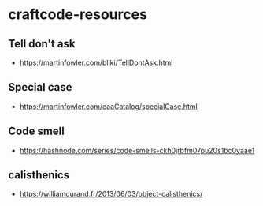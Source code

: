 # craftcode-resources

## Tell don't ask

- https://martinfowler.com/bliki/TellDontAsk.html

## Special case

- https://martinfowler.com/eaaCatalog/specialCase.html


## Code smell

- https://hashnode.com/series/code-smells-ckh0jrbfm07pu20s1bc0yaae1


## calisthenics

- https://williamdurand.fr/2013/06/03/object-calisthenics/